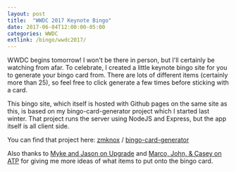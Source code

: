 ```yaml
---
layout: post
title:  "WWDC 2017 Keynote Bingo"
date: 2017-06-04T12:00:00-05:00
categories: WWDC
extlink: /bingo/wwdc2017/
---
```


WWDC begins tomorrow! I won't be there in person, but I'll certainly be watching from afar.
To celebrate, I created a little keynote bingo site for you to generate your bingo card from.
There are lots of different items (certainly more than 25), so feel free to click generate a
few times before sticking with a card.

This bingo site, which itself is hosted with Github pages on the same site as this, is based on my
bingo-card-generator project which I started last winter. That project runs the server using NodeJS and
Express, but the app itself is all client side.

You can find that project here:
[<i class="fa fa-github"></i> zmknox](https://github.com/zmknox) / [bingo-card-generator](https://github.com/zmknox/bingo-card-generator)

Also thanks to [Myke and Jason on Upgrade](https://relay.fm/upgrade/143) and
[Marco, John, & Casey on ATP](http://atp.fm/episodes/224) for giving me more
ideas of what items to put onto the bingo card.
